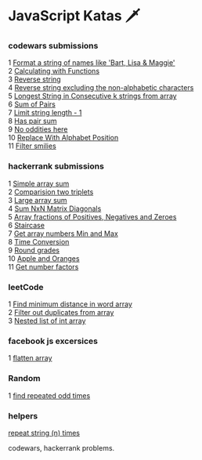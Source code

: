 # JavaScript Katas 🗡 

### codewars submissions
1 [Format a string of names like 'Bart, Lisa & Maggie'](scripts/kata1.js)  
2 [Calculating with Functions](scripts/kata2.js)  
3 [Reverse string](scripts/kata3.js)  
4 [Reverse string excluding the non-alphabetic characters](scripts/kata4.js)  
5 [Longest String in Consecutive k strings from array ](scripts/kata5.js)   
6 [Sum of Pairs](scripts/kata6.js)  
7 [Limit string length - 1](scripts/kata7.js)   
8 [Has pair sum](scripts/kata8.js)   
9 [No oddities here](scripts/kata9.js)  
10 [Replace With Alphabet Position](scripts/kata10.js)  
11 [Filter smilies](scripts/kata11.js)



### hackerrank submissions 
1 [Simple array sum](scripts/hackerrank1.js)  
2 [Comparision two triplets](scripts/hackerrank2.js)  
3 [Large array sum](scripts/hackerrank3.js)   
4 [Sum NxN Matrix Diagonals](scripts/hackerank4.js)  
5 [Array fractions of Positives, Negatives and Zeroes](scripts/hackerrank5.js)  
6 [Staircase](scripts/hackerrank6.js)  
7 [Get array numbers Min and Max](scripts/hackerrank7.js)  
8 [Time Conversion](scripts/hackerrank8.js)  
9 [Round grades](scripts/hackerrank9.js)  
10 [Apple and Oranges](scripts/hackerrank10.js)  
11 [Get number factors](scripts/hackerrank11.js)

### leetCode 
1 [Find minimum distance in word array](scripts/leetCode1.js)  
2 [Filter out duplicates from array](scripts/leetCode2.js)  
3 [Nested list of int array ](scripts/leetCode3.js)

### facebook js excersices
1 [flatten array](scripts/facebook1.js)  

### Random 
1 [find repeated odd times](scripts/random1.js)

### helpers 
[repeat string (n) times](scripts/helper1.js)  

codewars, hackerrank problems.
